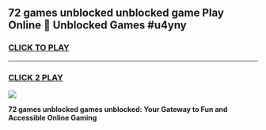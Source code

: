 
## 72 games unblocked unblocked game Play Online 👋 Unblocked Games #u4yny
<h3>
<a href="https://premium.freeplayer.one?title=72_games_unblocked&ref=21F">CLICK TO PLAY</a></h3>
<hr>

<h3>
<a href="https://premium.freeplayer.one?title=72_games_unblocked&ref=21F">CLICK 2 PLAY</a>
  
</h3>

<a href="https://premium.freeplayer.one?title=72_games_unblocked&ref=21F/"><img src="https://clearcache.store/games.png"></a>


**72 games unblocked games unblocked: Your Gateway to Fun and Accessible Online Gaming**
